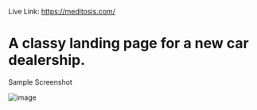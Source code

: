 Live Link: https://meditosis.com/

# A classy landing page for a new car dealership.

Sample Screenshot

![image](https://github.com/briendeau/CarLandingPage/assets/62812999/25d3ce06-ab0a-48c9-a16c-d3feba12cf1b)
